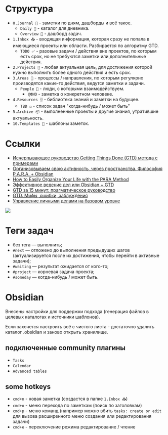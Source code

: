 # Структура

* `0.Journal 📔` - заметки по дням, дашборды и всё такое.
	* `Daily 📝` - каталог для дневника.
	* `Overview 🧐` - дашборд задач.
* `1.Inbox 📥` - входящая информация, которая сразу не попала в имеющиеся проекты или области. Разбирается по алгоритму GTD.
	* `TODO ✅` - разовые задачи / действия вне проектов, по которым есть срок, но не требуются заметки или дополнительные действия.
* `2.Projects 💼` - любая актуальная цель, для достижения которой нужно выполнить более одного действия и есть срок.
* `3.Areas 🧳` - процессы / направления, по которым регулярно производятся какие-то действия, ведутся заметки и задачи.
	* `People 👥` - люди, с которыми взаимодействуем.
		* `@ФИО` - заметка о конкретном человеке.
* `4.Resources 🗄️` - библиотека знаний и заметки на будущее.
	* `TBD ☑️` - список задач "когда-нибудь / может быть"
* `5.Archive 📦` - выполненные проекты и другие знания, утратившие актуальность.
* `10.Templates 🫥` - шаблоны заметок.

# Ссылки

* [Исчерпывающее руководство Getting Things Done (GTD) метода с примерами](https://habr.com/ru/articles/599391/)
* [Организовываем свою активность, через пространства. Философия P.A.R.A. + Obsidian](https://habr.com/ru/articles/755982/)
* [How to Easily Organize Your Life with the PARA Method](https://thomasjfrank.com/productivity/how-to-easily-organize-your-life-with-the-para-method/)
* [Эффективное ведение дел или Obsidian + GTD](https://habr.com/ru/articles/743628/)
* [GTD за 15 минут: прагматическое руководство](https://habr.com/ru/companies/wunderfund/articles/648663/)
* [GTD. Мифы, ошибки, заблуждения](https://habr.com/ru/articles/123669/)
* [Управление личными делами на базовом уровне](https://habr.com/ru/articles/719558/)

![](https://habrastorage.org/getpro/habr/upload_files/a74/49f/3f8/a7449f3f8a3762a581e65fb68280edb8.png)

# Теги задач

- без тега — выполнить;
- `#next` — отложено до выполнения предыдущих шагов (актуализируется после их достижения, чтобы перейти в активные задачи);
- `#waiting` — результат ожидается от кого-то;
- `#project` — корневая задача проекта;
- `#someday` — когда-нибудь / может быть.

# Obsidian 

Внесены настройки для поддержки подхода (генерация файлов в целевых каталогах и источники шаблонов).

Если захочется настроить всё с чистого листа - достаточно удалить каталог .obsidian и заново открыть хранилище.
## подключенные community плагины

* `Tasks`
* `Calendar`
* `Advanced tables`
## some hotkeys

* `cmd+n` - новая заметка (создастся в папке `1.Inbox 📥`)
* `cmd+o` - меню перехода по заметкам (поиск по заголовкам)
* `cmd+p` - меню команд (например можно вбить `tasks: create or edit` для вызова расширенного меню создания или редактирования задачи)
* `cmd+e` - переключение режима редактирование / чтение
